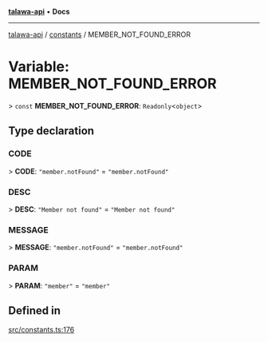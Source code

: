 [**talawa-api**](../../README.md) • **Docs**

***

[talawa-api](../../modules.md) / [constants](../README.md) / MEMBER\_NOT\_FOUND\_ERROR

# Variable: MEMBER\_NOT\_FOUND\_ERROR

\> `const` **MEMBER\_NOT\_FOUND\_ERROR**: `Readonly`\<`object`\>

## Type declaration

### CODE

\> **CODE**: `"member.notFound"` = `"member.notFound"`

### DESC

\> **DESC**: `"Member not found"` = `"Member not found"`

### MESSAGE

\> **MESSAGE**: `"member.notFound"` = `"member.notFound"`

### PARAM

\> **PARAM**: `"member"` = `"member"`

## Defined in

[src/constants.ts:176](https://github.com/PalisadoesFoundation/talawa-api/blob/f4877b986932181336f42a7336754de05976cd97/src/constants.ts#L176)
